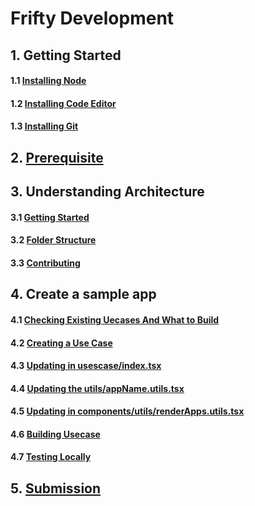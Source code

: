 # Frifty Development

## 1. Getting Started

#### 1.1  [Installing Node](getting-started/installing-node.md)

#### 1.2  [Installing Code Editor](getting-started/installing-code-editor.md)&#x20;

#### 1.3 [ Installing Git](getting-started/installing-git.md)

## 2.  [Prerequisite](prerequisite.md)

## 3. Understanding Architecture

#### 3.1 [ Getting Started](understanding-architecture/getting-started.md)

#### 3.2  [Folder Structure](understanding-architecture/folder-structure.md)

#### 3.3  [Contributing](understanding-architecture/checking-issue-and-working-pr.md)

## 4. Create a sample app

#### 4.1  [Checking Existing Uecases And What to Build](create-a-sample-app/checking-existing-uecases-and-what-to-build.md)

#### 4.2 [Creating a Use Case](create-a-sample-app/creating-a-use-case.md)

#### 4.3 [ Updating in usescase/index.tsx](create-a-sample-app/updating-in-usescase-index.tsx.md)

#### 4.4  [Updating the utils/appName.utils.tsx](create-a-sample-app/updating-the-utils-appname.utils.tsx.md)

#### 4.5   [Updating in components/utils/renderApps.utils.tsx](create-a-sample-app/updating-in-components-utils-renderapps.utils.tsx.md)

#### 4.6  [Building Usecase](create-a-sample-app/building-usecase.md)

#### 4.7  [Testing Locally](create-a-sample-app/testing-locally.md)

## 5. [Submission](submission.md)
